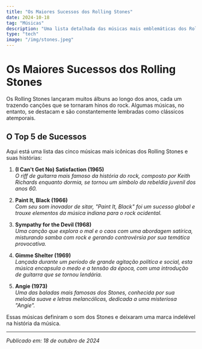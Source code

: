 ```yaml
---
title: "Os Maiores Sucessos dos Rolling Stones"
date: 2024-10-18
tag: "Músicas"
description: "Uma lista detalhada das músicas mais emblemáticas dos Rolling Stones, que marcaram a história do rock."
type: "tech"
image: "/img/stones.jpeg"
---
```


# Os Maiores Sucessos dos Rolling Stones

Os Rolling Stones lançaram muitos álbuns ao longo dos anos, cada um trazendo canções que se tornaram hinos do rock. Algumas músicas, no entanto, se destacam e são constantemente lembradas como clássicos atemporais.

## O Top 5 de Sucessos
Aqui está uma lista das cinco músicas mais icônicas dos Rolling Stones e suas histórias:

1. **(I Can't Get No) Satisfaction (1965)**  
   *O riff de guitarra mais famoso da história do rock, composto por Keith Richards enquanto dormia, se tornou um símbolo da rebeldia juvenil dos anos 60.*

2. **Paint It, Black (1966)**  
   *Com seu som inovador de sitar, "Paint It, Black" foi um sucesso global e trouxe elementos da música indiana para o rock ocidental.*

3. **Sympathy for the Devil (1968)**  
   *Uma canção que explora o mal e o caos com uma abordagem satírica, misturando samba com rock e gerando controvérsia por sua temática provocativa.*

4. **Gimme Shelter (1969)**  
   *Lançada durante um período de grande agitação política e social, esta música encapsula o medo e a tensão da época, com uma introdução de guitarra que se tornou lendária.*

5. **Angie (1973)**  
   *Uma das baladas mais famosas dos Stones, conhecida por sua melodia suave e letras melancólicas, dedicada a uma misteriosa "Angie".*

Essas músicas definiram o som dos Stones e deixaram uma marca indelével na história da música.

---

_Publicado em: 18 de outubro de 2024_
